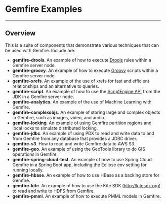 # Gemfire Examples
---
## Overview
This is a suite of components that demonstrate various techniques that can be used with Gemfire.  Include are:

* **gemfire-drools**.  An example of how to execute [Drools](http://drools.org/) rules within a Gemfire server node.
* **gemfire-groovy**.  An example of how to execute [Groovy](http://www.groovy-lang.org) scripts within a Gemfire server node.
* **gemfire-xrefs**.  An example of the use of xrefs for fast and efficient relationships and an alternative to queries.
* **gemfire-script**.  An example of how to use the [ScriptEngine API](https://docs.oracle.com/javase/8/docs/technotes/guides/scripting/prog_guide/api.html) from the JDK in a Gemfire server node.
* **gemfire-analytics**.  An example of the use of Machine Learning with Gemfire.
* **gemfire-complexobjs**.  An example of storing large and complex objects in Gemfire, such as images, video, and audio.
* **gemfire-locking**.  An example of using Gemfire partition regions and local locks to simulate distributed locking.
* **gemfire-jdbc**. An example of using PDX to read and write data to and from Gemfire from any database that provides a JDBC driver.
* **gemfire-s3**.  How to read and write Gemfire data to AWS S3.
* **gemfire-geo**.  An example of using the GeoTools library to do GIS operations in Gemfire.
* **gemfire-spring-cloud-test**.  An example of how to use Spring Cloud Gemfire in a Spring Boot app, including the Eclipse env setting for running locally.
* **gemfire-hbase**.  An example of how to use HBase as a backing store for Gemfire.
* **gemfire-kite**.  An example of how to use the Kite SDK (http://kitesdk.org) to read and write to HDFS from Gemfire.
* **gemfire-pmml**.  An example of how to execute PMML models in Gemfire.
